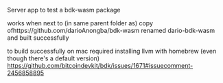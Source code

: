 Server app to test a bdk-wasm package

works when next to (in same parent folder as) copy ofhttps://github.com/darioAnongba/bdk-wasm renamed dario-bdk-wasm and built successfully

to build successfully on mac required installing llvm with homebrew (even though there's a default version) https://github.com/bitcoindevkit/bdk/issues/1671#issuecomment-2456858895